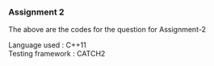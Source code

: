 ### Assignment 2

The above are the codes for the question for Assignment-2         

Language used     :  C++11     
Testing framework :  CATCH2 
